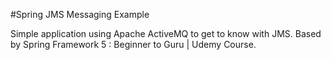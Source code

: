 #Spring JMS Messaging Example

Simple application using Apache ActiveMQ to get to know with JMS.
Based by Spring Framework 5 : Beginner to Guru | Udemy Course.